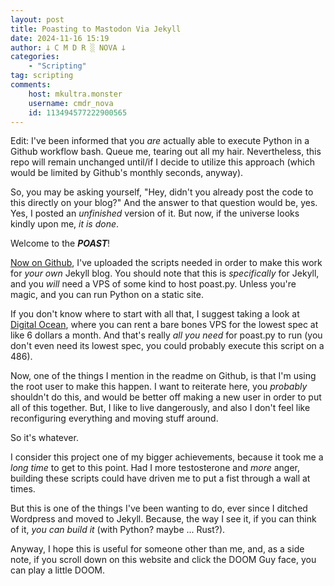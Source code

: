 ```yaml
---
layout: post
title: Poasting to Mastodon Via Jekyll
date: 2024-11-16 15:19
author: 𐕣 C M D R ░ NOVA 𐕣
categories:
    - "Scripting"
tag: scripting
comments:
    host: mkultra.monster
    username: cmdr_nova
    id: 113494577222900565
---
```


Edit: I've been informed that you *are* actually able to execute Python in a Github workflow bash. Queue me, tearing out all my hair. Nevertheless, this repo will remain unchanged until/if I decide to utilize this approach (which would be limited by Github's monthly seconds, anyway).

So, you may be asking yourself, "Hey, didn't you already post the code to this directly on your blog?" And the answer to that question would be, yes. Yes, I posted an *unfinished* version of it. But now, if the universe looks kindly upon me, *it is done*.

Welcome to the ***POAST***!

<a href="https://github.com/cmdr-nova/poast" target="_blank">Now on Github</a>, I've uploaded the scripts needed in order to make this work for *your own* Jekyll blog. You should note that this is *specifically* for Jekyll, and you *will* need a VPS of some kind to host poast.py. Unless you're magic, and you can run Python on a static site.

If you don't know where to start with all that, I suggest taking a look at <a href="https://www.digitalocean.com" target="_blank">Digital Ocean</a>, where you can rent a bare bones VPS for the lowest spec at like 6 dollars a month. And that's really *all you need* for poast.py to run (you don't even need its lowest spec, you could probably execute this script on a 486).

Now, one of the things I mention in the readme on Github, is that I'm using the root user to make this happen. I want to reiterate here, you *probably* shouldn't do this, and would be better off making a new user in order to put all of this together. But, I like to live dangerously, and also I don't feel like reconfiguring everything and moving stuff around.

So it's whatever.

I consider this project one of my bigger achievements, because it took me a *long time* to get to this point. Had I more testosterone and *more* anger, building these scripts could have driven me to put a fist through a wall at times.

But this is one of the things I've been wanting to do, ever since I ditched Wordpress and moved to Jekyll. Because, the way I see it, if you can think of it, *you can build it* (with Python? maybe ... Rust?).

Anyway, I hope this is useful for someone other than me, and, as a side note, if you scroll down on this website and click the DOOM Guy face, you can play a little DOOM.